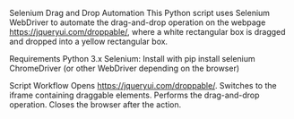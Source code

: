 Selenium Drag and Drop Automation
This Python script uses Selenium WebDriver to automate the drag-and-drop operation on the webpage https://jqueryui.com/droppable/, where a white rectangular box is dragged and dropped into a yellow rectangular box.

Requirements
Python 3.x
Selenium: Install with pip install selenium
ChromeDriver (or other WebDriver depending on the browser)

Script Workflow
Opens https://jqueryui.com/droppable/.
Switches to the iframe containing draggable elements.
Performs the drag-and-drop operation.
Closes the browser after the action.


